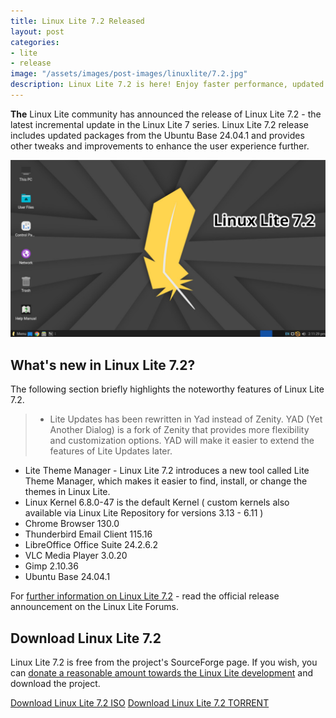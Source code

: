 ```yaml
---
title: Linux Lite 7.2 Released
layout: post
categories:
- lite
- release
image: "/assets/images/post-images/linuxlite/7.2.jpg"
description: Linux Lite 7.2 is here! Enjoy faster performance, updated apps, and easier customization with the new Lite Theme Manager. Download the free ISO today!
---
```


**The** Linux Lite community has announced the release of Linux Lite 7.2 - the latest incremental update in the Linux Lite 7 series. Linux Lite 7.2 release includes updated packages from the Ubuntu Base 24.04.1 and provides other tweaks and improvements to enhance the user experience further.

![Linux Lite 7.2 featured image](/assets/images/post-images/linuxlite/7.2.jpg)

## What's new in Linux Lite 7.2?

The following section briefly highlights the noteworthy features of Linux Lite 7.2.

> - Lite Updates has been rewritten in Yad instead of Zenity. YAD (Yet Another Dialog) is a fork of Zenity that provides more flexibility and customization options. YAD will make it easier to extend the features of Lite Updates later.
- Lite Theme Manager - Linux Lite 7.2 introduces a new tool called Lite Theme Manager, which makes it easier to find, install, or change the themes in Linux Lite.
- Linux Kernel 6.8.0-47 is the default Kernel ( custom kernels also available via Linux Lite Repository for versions 3.13 - 6.11 )
- Chrome Browser 130.0
- Thunderbird Email Client 115.16
- LibreOffice Office Suite 24.2.6.2
- VLC Media Player 3.0.20
- Gimp 2.10.36
- Ubuntu Base 24.04.1

For [further information on Linux Lite 7.2](https://www.linuxliteos.com/forums/showthread.php?tid=9251) - read the official release announcement on the Linux Lite Forums.

## Download Linux Lite 7.2

Linux Lite 7.2 is free from the project's SourceForge page. If you wish, you can [donate a reasonable amount towards the Linux Lite development](https://www.linuxliteos.com/donate.html) and download the project.

<a href="https://sourceforge.net/projects/linux-lite/files/7.2/" class="download">Download Linux Lite 7.2 ISO</a>
<a href="https://sourceforge.net/projects/linux-lite/files/7.2/linux-lite-7.2-64bit.iso.torrent/download" class="download">Download Linux Lite 7.2 TORRENT</a>